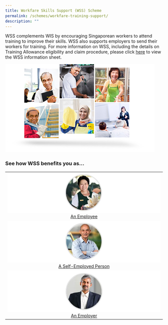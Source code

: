 ```yaml
---
title: Workfare Skills Support (WSS) Scheme
permalink: /schemes/workfare-training-support/
description: ""
---
```

WSS complements WIS by encouraging Singaporean workers to attend training to improve their skills. WSS also supports employers to send their workers for training. For more information on WSS, including the details on Training Allowance eligibility and claim procedure, please click <a href="/files/wss_infosheet_jul2021.pdf">here</a> to view the WSS information sheet.

![](/images/WSS1.png)

### See how WSS benefits you as...

|   |
| :------: |
|![An Employee](/images/schemes1.png)[An Employee](/wss-scheme/Employee/training-allowance-for-self-sponsored-trainees/) |
|![A Self-Employed Person](/images/schemes2.png) [A Self-Employed Person](/wss-scheme/Self-Employed/training-allowance-for-self-sponsored-trainees/)|
|![An Employer](/images/schemes3a.png)[An Employer](/wss-scheme/Employer/absentee-payroll/)|